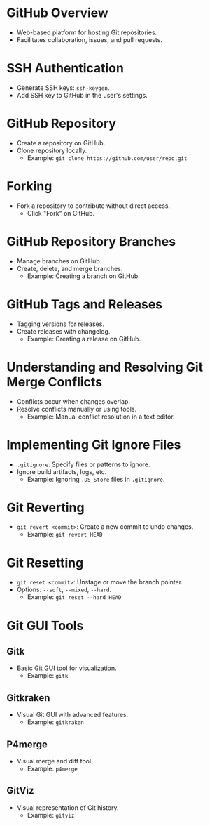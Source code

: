 
# GitHub Overview

- Web-based platform for hosting Git repositories.
- Facilitates collaboration, issues, and pull requests.

# SSH Authentication

- Generate SSH keys: `ssh-keygen`.
- Add SSH key to GitHub in the user's settings.

# GitHub Repository

- Create a repository on GitHub.
- Clone repository locally.
  - Example: `git clone https://github.com/user/repo.git`

# Forking

- Fork a repository to contribute without direct access.
  - Click "Fork" on GitHub.

# GitHub Repository Branches

- Manage branches on GitHub.
- Create, delete, and merge branches.
  - Example: Creating a branch on GitHub.

# GitHub Tags and Releases

- Tagging versions for releases.
- Create releases with changelog.
  - Example: Creating a release on GitHub.

# Understanding and Resolving Git Merge Conflicts

- Conflicts occur when changes overlap.
- Resolve conflicts manually or using tools.
  - Example: Manual conflict resolution in a text editor.

# Implementing Git Ignore Files

- `.gitignore`: Specify files or patterns to ignore.
- Ignore build artifacts, logs, etc.
  - Example: Ignoring `.DS_Store` files in `.gitignore`.

# Git Reverting

- `git revert <commit>`: Create a new commit to undo changes.
  - Example: `git revert HEAD`

# Git Resetting

- `git reset <commit>`: Unstage or move the branch pointer.
- Options: `--soft`, `--mixed`, `--hard`.
  - Example: `git reset --hard HEAD`

# Git GUI Tools

## Gitk

- Basic Git GUI tool for visualization.
  - Example: `gitk`

## Gitkraken

- Visual Git GUI with advanced features.
  - Example: `gitkraken`

## P4merge

- Visual merge and diff tool.
  - Example: `p4merge`

## GitViz

- Visual representation of Git history.
  - Example: `gitviz`
